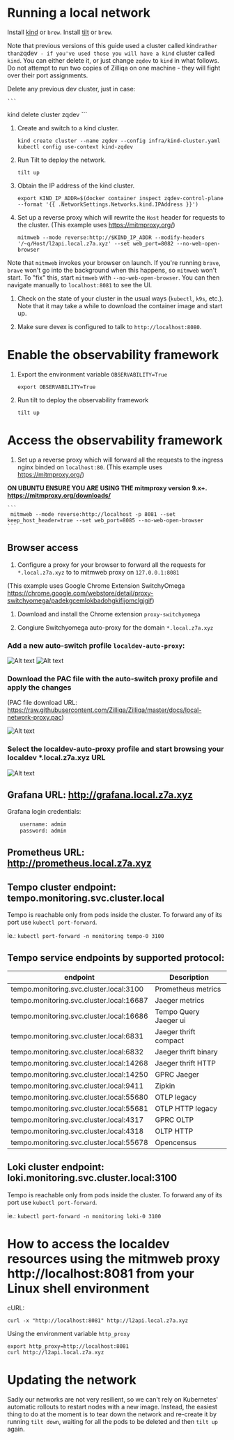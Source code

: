 # Running a local network


Install [kind](https://kind.sigs.k8s.io/#installation-and-usage) or `brew`.
Install [tilt](https://docs.tilt.dev/install.html) or `brew`.

Note that previous versions of this guide used a cluster called
kind` rather than `zqdev` - if you've used those you will have a
kind` cluster called `kind`.  You can either delete it, or just
change `zqdev` to `kind` in what follows. Do not attempt to run two
copies of Zilliqa on one machine - they will fight over their port
assignments.

Delete any previous dev cluster, just in case:

    ```
   kind delete cluster zqdev
    ```


1. Create and switch to a kind cluster.

    ```
    kind create cluster --name zqdev --config infra/kind-cluster.yaml
    kubectl config use-context kind-zqdev
    ```

1. Run Tilt to deploy the network.

    ```
    tilt up
    ```

1. Obtain the IP address of the kind cluster.

    ```
    export KIND_IP_ADDR=$(docker container inspect zqdev-control-plane --format '{{ .NetworkSettings.Networks.kind.IPAddress }}')
    ```

1. Set up a reverse proxy which will rewrite the `Host` header for requests to the cluster.
(This example uses https://mitmproxy.org/)

    ```
    mitmweb --mode reverse:http://$KIND_IP_ADDR --modify-headers '/~q/Host/l2api.local.z7a.xyz' --set web_port=8082 --no-web-open-browser
    ```

Note that `mitmweb` invokes your browser on launch. If you're running
`brave`, `brave` won't go into the background when this happens, so
`mitmweb` won't start. To "fix" this, start `mitmweb` with `--no-web-open-browser`.
You can then navigate manually to `localhost:8081` to see the UI.


1. Check on the state of your cluster in the usual ways (`kubectl`, `k9s`, etc.).
Note that it may take a while to download the container image and start up.

1. Make sure devex is configured to talk to `http://localhost:8080`.

# Enable the observability framework
1. Export the environment variable `OBSERVABILITY=True`
    ```
    export OBSERVABILITY=True
    ```

1. Run tilt to deploy the observability framework

    ```
    tilt up
    ```

# Access the observability framework

1. Set up a reverse proxy which will forward all the requests to the ingress nginx binded on `localhost:80`.
(This example uses https://mitmproxy.org/)

__ON UBUNTU ENSURE YOU ARE USING THE mitmproxy version 9.x+. https://mitmproxy.org/downloads/__


    ```
     mitmweb --mode reverse:http://localhost -p 8081 --set keep_host_header=true --set web_port=8085 --no-web-open-browser
    ```

## Browser access
1. Configure a proxy for your browser to forward all the requests for `*.local.z7a.xyz` to to mitmweb proxy
on `127.0.0.1:8081`

(This example uses Google Chrome Extension SwitchyOmega https://chrome.google.com/webstore/detail/proxy-switchyomega/padekgcemlokbadohgkifijomclgjgif)

1. Download and install the Chrome extension `proxy-switchyomega`

1. Congiure Switchyomega auto-proxy for the domain `*.local.z7a.xyz`

### Add a new auto-switch profile `localdev-auto-proxy`:

![Alt text](./images/Switchyomega-create-new-profile.png)
![Alt text](./images/Switchyomega-newprofile.png)

### Download the PAC file with the auto-switch proxy profile and apply the changes
(PAC file download URL: https://raw.githubusercontent.com/Zilliqa/Zilliqa/master/docs/local-network-proxy.pac)

![Alt text](./images/Switchyomega-pac.png)

### Select the localdev-auto-proxy profile and start browsing your localdev *.local.z7a.xyz URL
![Alt text](./images/Switchyomega-selectprofile.png)

## Grafana URL: http://grafana.local.z7a.xyz
Grafana login credentials:

```bash
    username: admin
    password: admin
```

## Prometheus URL: http://prometheus.local.z7a.xyz

## Tempo cluster endpoint: tempo.monitoring.svc.cluster.local
Tempo is reachable only from pods inside the cluster. To forward any of its port use `kubectl port-forward`.

ie.:
    ```
    kubectl port-forward -n monitoring tempo-0 3100
    ```

## Tempo service endpoints by supported protocol:
| endpoint | Description |
|-----------| ------------|
| tempo.monitoring.svc.cluster.local:3100 | Prometheus metrics |
| tempo.monitoring.svc.cluster.local:16687 | Jaeger metrics |
| tempo.monitoring.svc.cluster.local:16686| Tempo Query Jaeger ui |
| tempo.monitoring.svc.cluster.local:6831 | Jaeger thrift compact |
| tempo.monitoring.svc.cluster.local:6832 | Jaeger thrift binary |
| tempo.monitoring.svc.cluster.local:14268 | Jaeger thrift HTTP |
| tempo.monitoring.svc.cluster.local:14250 | GPRC Jaeger |
| tempo.monitoring.svc.cluster.local:9411 | Zipkin |
| tempo.monitoring.svc.cluster.local:55680 | OTLP legacy |
| tempo.monitoring.svc.cluster.local:55681 | OTLP HTTP legacy |
| tempo.monitoring.svc.cluster.local:4317 | GPRC OLTP |
| tempo.monitoring.svc.cluster.local:4318 | OLTP HTTP |
| tempo.monitoring.svc.cluster.local:55678 | Opencensus |

## Loki cluster endpoint: loki.monitoring.svc.cluster.local:3100
Tempo is reachable only from pods inside the cluster. To forward any of its port use `kubectl port-forward`.

ie.:
    ```
    kubectl port-forward -n monitoring loki-0 3100
    ```


# How to access the localdev resources using the mitmweb proxy http://localhost:8081 from your Linux shell environment

cURL:
```
curl -x "http://localhost:8081" http://l2api.local.z7a.xyz
```

Using the environment variable `http_proxy`
```
export http_proxy=http://localhost:8081
curl http://l2api.local.z7a.xyz
```

# Updating the network

Sadly our networks are not very resilient, so we can't rely on Kubernetes' automatic rollouts to restart nodes with a new image.
Instead, the easiest thing to do at the moment is to tear down the network and re-create it by running `tilt down`, waiting for all the pods to be deleted and then `tilt up` again.
